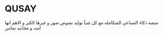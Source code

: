 # QUSAY
منصة ذكاء الصناعي المتكامله مع كل شيأ توليد نصوص صور و غيرها الكثر و الاهم انها امنه و مجانيه تمامن
